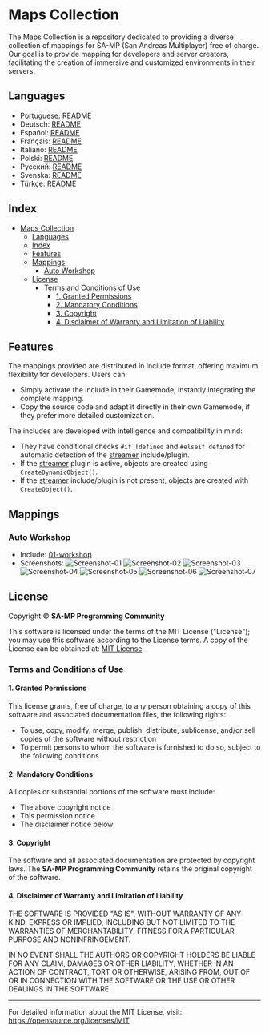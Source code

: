 # Maps Collection

The Maps Collection is a repository dedicated to providing a diverse collection of mappings for SA-MP (San Andreas Multiplayer) free of charge. Our goal is to provide mapping for developers and server creators, facilitating the creation of immersive and customized environments in their servers.

## Languages

- Portuguese: [README](../../)
- Deutsch: [README](../Deutsch/README.md)
- Español: [README](../Espanol/README.md)
- Français: [README](../Francais/README.md)
- Italiano: [README](../Italiano/README.md)
- Polski: [README](../Polski/README.md)
- Русский: [README](../Русский/README.md)
- Svenska: [README](../Svenska/README.md)
- Türkçe: [README](../Turkce/README.md)

## Index

- [Maps Collection](#maps-collection)
  - [Languages](#languages)
  - [Index](#index)
  - [Features](#features)
  - [Mappings](#mappings)
    - [Auto Workshop](#auto-workshop)
  - [License](#license)
    - [Terms and Conditions of Use](#terms-and-conditions-of-use)
      - [1. Granted Permissions](#1-granted-permissions)
      - [2. Mandatory Conditions](#2-mandatory-conditions)
      - [3. Copyright](#3-copyright)
      - [4. Disclaimer of Warranty and Limitation of Liability](#4-disclaimer-of-warranty-and-limitation-of-liability)

## Features

The mappings provided are distributed in include format, offering maximum flexibility for developers. Users can:

- Simply activate the include in their Gamemode, instantly integrating the complete mapping.
- Copy the source code and adapt it directly in their own Gamemode, if they prefer more detailed customization.

The includes are developed with intelligence and compatibility in mind:

- They have conditional checks `#if !defined` and `#elseif defined` for automatic detection of the [streamer](https://github.com/samp-incognito/samp-streamer-plugin) include/plugin.
- If the [streamer](https://github.com/samp-incognito/samp-streamer-plugin) plugin is active, objects are created using `CreateDynamicObject()`.
- If the [streamer](https://github.com/samp-incognito/samp-streamer-plugin) include/plugin is not present, objects are created with `CreateObject()`.

## Mappings

### Auto Workshop

- Include: [01-workshop](../../maps-sources/01-workshop.inc)
- Screenshots:
  ![Screenshot-01](../../screenshots/01-workshop/01.png)
  ![Screenshot-02](../../screenshots/01-workshop/02.png)
  ![Screenshot-03](../../screenshots/01-workshop/03.png)
  ![Screenshot-04](../../screenshots/01-workshop/04.png)
  ![Screenshot-05](../../screenshots/01-workshop/05.png)
  ![Screenshot-06](../../screenshots/01-workshop/06.png)
  ![Screenshot-07](../../screenshots/01-workshop/07.png)

## License

Copyright © **SA-MP Programming Community**

This software is licensed under the terms of the MIT License ("License"); you may use this software according to the License terms. A copy of the License can be obtained at: [MIT License](https://opensource.org/licenses/MIT)

### Terms and Conditions of Use

#### 1. Granted Permissions

This license grants, free of charge, to any person obtaining a copy of this software and associated documentation files, the following rights:
* To use, copy, modify, merge, publish, distribute, sublicense, and/or sell copies of the software without restriction
* To permit persons to whom the software is furnished to do so, subject to the following conditions

#### 2. Mandatory Conditions

All copies or substantial portions of the software must include:
* The above copyright notice
* This permission notice
* The disclaimer notice below

#### 3. Copyright

The software and all associated documentation are protected by copyright laws. The **SA-MP Programming Community** retains the original copyright of the software.

#### 4. Disclaimer of Warranty and Limitation of Liability

THE SOFTWARE IS PROVIDED "AS IS", WITHOUT WARRANTY OF ANY KIND, EXPRESS OR IMPLIED, INCLUDING BUT NOT LIMITED TO THE WARRANTIES OF MERCHANTABILITY, FITNESS FOR A PARTICULAR PURPOSE AND NONINFRINGEMENT.

IN NO EVENT SHALL THE AUTHORS OR COPYRIGHT HOLDERS BE LIABLE FOR ANY CLAIM, DAMAGES OR OTHER LIABILITY, WHETHER IN AN ACTION OF CONTRACT, TORT OR OTHERWISE, ARISING FROM, OUT OF OR IN CONNECTION WITH THE SOFTWARE OR THE USE OR OTHER DEALINGS IN THE SOFTWARE.

---

For detailed information about the MIT License, visit: https://opensource.org/licenses/MIT